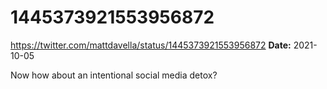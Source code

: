 # 1445373921553956872
https://twitter.com/mattdavella/status/1445373921553956872
**Date:** 2021-10-05

Now how about an intentional social media detox?
